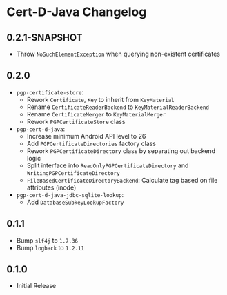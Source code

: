 <!--
SPDX-FileCopyrightText: 2022 Paul Schaub <info@pgpainless.org>
SPDX-License-Identifier: CC0-1.0
-->

# Cert-D-Java Changelog

## 0.2.1-SNAPSHOT
- Throw `NoSuchElementException` when querying non-existent certificates

## 0.2.0
- `pgp-certificate-store`:
  - Rework `Certificate`, `Key` to inherit from `KeyMaterial`
  - Rename `CertificateReaderBackend` to `KeyMaterialReaderBackend`
  - Rename `CertificateMerger` to `KeyMaterialMerger`
  - Rework `PGPCertificateStore` class
- `pgp-cert-d-java`:
  - Increase minimum Android API level to 26
  - Add `PGPCertificateDirectories` factory class
  - Rework `PGPCertificateDirectory` class by separating out backend logic
  - Split interface into `ReadOnlyPGPCertificateDirectory` and `WritingPGPCertificateDirectory`
  - `FileBasedCertificateDirectoryBackend`: Calculate tag based on file attributes (inode)
- `pgp-cert-d-java-jdbc-sqlite-lookup`:
  - Add `DatabaseSubkeyLookupFactory`

## 0.1.1
- Bump `slf4j` to `1.7.36`
- Bump `logback` to `1.2.11` 

## 0.1.0
- Initial Release
